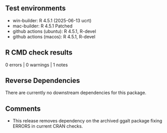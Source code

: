 ## Test environments

* win-builder: R 4.5.1 (2025-06-13 ucrt)
* mac-builder: R 4.5.1 Patched
* github actions (ubuntu): R 4.5.1, R-devel
* github actions (macos): R 4.5.1, R-devel


## R CMD check results

0 errors | 0 warnings | 1 notes

## Reverse Dependencies

There are currently no downstream dependencies for this package.

## Comments

* This release removes dependency on the archived ggalt package fixing ERRORS in
  current CRAN checks.

